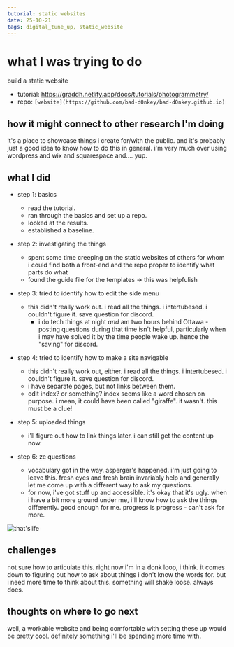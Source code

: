 ```yaml
---
tutorial: static websites
date: 25-10-21
tags: digital_tune_up, static_website
---
```


# what I was trying to do

build a static website

+ tutorial: https://graddh.netlify.app/docs/tutorials/photogrammetry/
+ repo: `[website](https://github.com/bad-d0nkey/bad-d0nkey.github.io)`

## how it might connect to other research I'm doing

it's a place to showcase things i create for/with the public. and it's probably just a good idea to know how to do this in general. i'm very much over using wordpress and wix and squarespace and.... yup.

## what I did

+ step 1: basics
  + read the tutorial. 
  + ran through the basics and set up a repo. 
  + looked at the results. 
  + established a baseline.

+ step 2: investigating the things
  + spent some time creeping on the static websites of others for whom i could find both a front-end and the repo proper to identify what parts do what
  + found the guide file for the templates -> this was helpfulish

+ step 3: tried to identify how to edit the side menu
  + this didn't really work out. i read all the things. i intertubesed. i couldn't figure it. save question for discord. 
    + i do tech things at night _and_ am two hours behind Ottawa - posting questions during that time isn't helpful, particularly when i may have solved it by the time people wake up. hence the "saving" for discord.  

+ step 4: tried to identify how to make a site navigable
  + this didn't really work out, either. i read all the things. i intertubesed. i couldn't figure it. save question for discord.   
  + i have separate pages, but not links between them. 
  + edit index? or something? index seems like a word chosen on purpose. i mean, it could have been called "giraffe". it wasn't. this must be a clue!

+ step 5: uploaded things 
  + i'll figure out how to link things later. i can still get the content up now. 

+ step 6: ze questions
  + vocabulary got in the way. asperger's happened. i'm just going to leave this. fresh eyes and fresh brain invariably help and generally let me come up with a different way to ask my questions.
  + for now, i've got stuff up and accessible. it's okay that it's ugly. when i have a bit more ground under me, i'll know how to ask the things differently. good enough for me. progress is progress - can't ask for more.  

![that'slife](https://c.tenor.com/wo8t7TKeAegAAAAC/life-goes.gif)
    
## challenges 

not sure how to articulate this. right now i'm in a donk loop, i think. it comes down to figuring out how to ask about things i don't know the words for. but i need more time to think about this. something will shake loose. always does.

## thoughts on where to go next

well, a workable website and being comfortable with setting these up would be pretty cool. definitely something i'll be spending more time with. 
